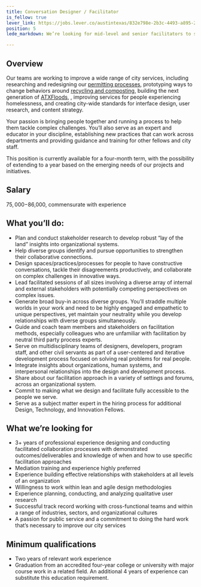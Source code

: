 ```yaml
---
title: Conversation Designer / Facilitator
is_fellow: true
lever_link: https://jobs.lever.co/austintexas/832e798e-2b3c-4493-a895-276753feafd7/apply
position: 5
lede_markdown: We’re looking for mid-level and senior facilitators to serve on multidisciplinary project teams with designers and career civil servants, actively demonstrating the value of facilitation in support of an iterative design process.

---
```


## Overview
Our teams are working to improve a wide range of city services, including researching and redesigning our [permitting processes](http://www.austintexas.gov/department/development-services), prototyping ways to change behaviors around [recycling and composting](http://www.austintexas.gov/department/austin-resource-recovery), building the next generation of [ATXFloods](https://www.atxfloods.com), , improving services for people experiencing homelessness, and creating city-wide standards for interface design, user research, and content strategy.

Your passion is bringing people together and running a process to help them tackle complex challenges. You’ll also serve as an expert and educator in your discipline, establishing new practices that can work across departments and providing guidance and training for other fellows and city staff.

This position is currently available for a four-month term, with the possibility of extending to a year based on the emerging needs of our projects and initiatives.

## Salary

$75,000-$86,000, commensurate with experience

## What you’ll do:

*   Plan and conduct stakeholder research to develop robust “lay of the land” insights into organizational systems.
*   Help diverse groups identify and pursue opportunities to strengthen their collaborative connections.
*   Design spaces/practices/processes for people to have constructive conversations, tackle their disagreements productively, and collaborate on complex challenges in innovative ways.
*   Lead facilitated sessions of all sizes involving a diverse array of internal and external stakeholders with potentially competing perspectives on complex issues.
*   Generate broad buy-in across diverse groups. You’ll straddle multiple worlds in your work and need to be highly engaged and empathetic to unique perspectives, yet maintain your neutrality while you develop relationships with diverse groups simultaneously.
*   Guide and coach team members and stakeholders on facilitation methods, especially colleagues who are unfamiliar with facilitation by neutral third party process experts.
*   Serve on multidisciplinary teams of designers, developers, program staff, and other civil servants as part of a user-centered and iterative development process focused on solving real problems for real people.
*   Integrate insights about organizations, human systems, and interpersonal relationships into the design and development process.
*   Share about our facilitation approach in a variety of settings and forums, across an organizational system.
*   Commit to making what we design and facilitate fully accessible to the people we serve.
*   Serve as a subject matter expert in the hiring process for additional Design, Technology, and Innovation Fellows.

## What we’re looking for

*   3+ years of professional experience designing and conducting facilitated collaboration processes with demonstrated outcomes/deliverables and knowledge of when and how to use specific facilitation approaches
*   Mediation training and experience highly preferred
*   Experience building effective relationships with stakeholders at all levels of an organization
*   Willingness to work within lean and agile design methodologies
*   Experience planning, conducting, and analyzing qualitative user research
*   Successful track record working with cross-functional teams and within a range of industries, sectors, and organizational cultures
*   A passion for public service and a commitment to doing the hard work that’s necessary to improve our city services

## Minimum qualifications

*   Two years of relevant work experience
*   Graduation from an accredited four-year college or university with major course work in a related field. An additional 4 years of experience can substitute this education requirement.
